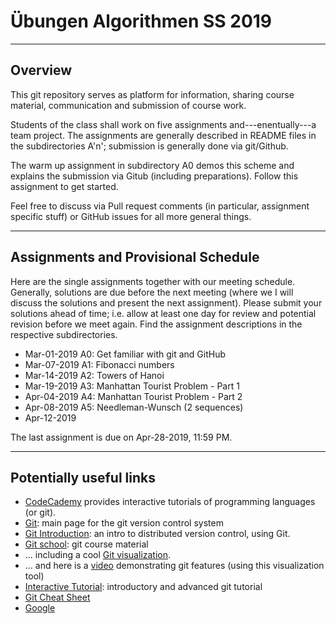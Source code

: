 # Übungen Algorithmen SS 2019
---------------------------------------------------------------------

## Overview

This git repository serves as platform for information, sharing course
material, communication and submission of course work.

Students of the class shall work on five assignments
and---enentually---a team project. The assignments are generally
described in README files in the subdirectories A'n'; submission is
generally done via git/Github.

The warm up assignment in subdirectory A0 demos this scheme and
explains the submission via Gitub (including preparations). Follow
this assignment to get started.

Feel free to discuss via Pull request comments (in particular,
assignment specific stuff) or GitHub issues for all more general
things.

------------------------
Assignments and Provisional Schedule
------------------------

Here are the single assignments together with our meeting
schedule. Generally, solutions are due before the next meeting (where
we I will discuss the solutions and present the next
assignment). Please submit your solutions ahead of time; i.e. allow at
least one day for review and potential revision before we meet
again. Find the assignment descriptions in the respective
subdirectories.

* Mar-01-2019 A0: Get familiar with git and GitHub
* Mar-07-2019 A1: Fibonacci numbers
* Mar-14-2019 A2: Towers of Hanoi
* Mar-19-2019 A3: Manhattan Tourist Problem - Part 1
* Apr-04-2019 A4: Manhattan Tourist Problem - Part 2
* Apr-08-2019 A5: Needleman-Wunsch (2 sequences)
* Apr-12-2019 

The last assignment is due on Apr-28-2019, 11:59 PM.

------------------------
Potentially useful links
------------------------

* [CodeCademy](https://www.codecademy.com) provides interactive tutorials of programming languages (or git).
* [Git](git-scm.com): main page for the git version control system
* [Git Introduction](https://www.tbi.univie.ac.at/~jlandersen/_static/git.pdf): an intro to distributed version control, using Git.
* [Git school](https://github.com/git-school): git course material
* ... including a cool [Git visualization](http://git-school.github.io/visualizing-git/).
* ... and here is a [video](https://vimeo.com/314971616/ed90cde6ec) demonstrating git features (using this visualization tool)
* [Interactive Tutorial](https://learngitbranching.js.org/): introductory and advanced git tutorial
* [Git Cheat Sheet](https://education.github.com/git-cheat-sheet-education.pdf)
* [Google](https://www.google.at)
